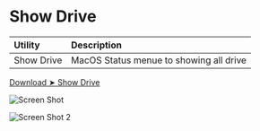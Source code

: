 # Show Drive


Utility|Description
:----|:----
Show Drive|MacOS Status menue to showing all drive

[Download ➤ Show Drive](https://github.com/chris1111/Show-Drive/raw/main/Show%20Drive.dmg.zip)

![Screen Shot ](https://user-images.githubusercontent.com/6248794/145593308-a95eea9d-a9e0-4e09-92a7-61bc038f1273.png)

![Screen Shot 2](https://user-images.githubusercontent.com/6248794/145579281-b7f455f1-be9e-4eeb-a352-86930e2665b0.png)

